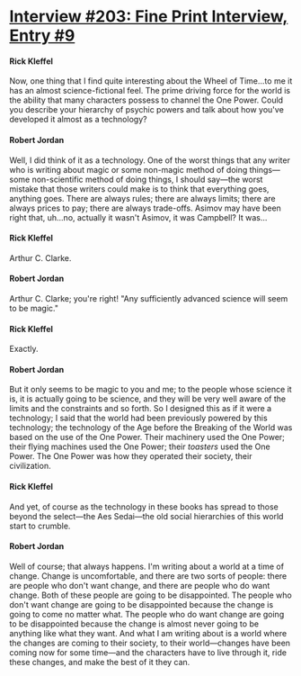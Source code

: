 # [Interview #203: Fine Print Interview, Entry #9](https://www.theoryland.com/intvmain.php?i=203#9)

#### Rick Kleffel

Now, one thing that I find quite interesting about the Wheel of Time...to me it has an almost science-fictional feel. The prime driving force for the world is the ability that many characters possess to channel the One Power. Could you describe your hierarchy of psychic powers and talk about how you've developed it almost as a technology?

#### Robert Jordan

Well, I did think of it as a technology. One of the worst things that any writer who is writing about magic or some non-magic method of doing things—some non-scientific method of doing things, I should say—the worst mistake that those writers could make is to think that everything goes, anything goes. There are always rules; there are always limits; there are always prices to pay; there are always trade-offs. Asimov may have been right that, uh...no, actually it wasn't Asimov, it was Campbell? It was...

#### Rick Kleffel

Arthur C. Clarke.

#### Robert Jordan

Arthur C. Clarke; you're right! "Any sufficiently advanced science will seem to be magic."

#### Rick Kleffel

Exactly.

#### Robert Jordan

But it only seems to be magic to you and me; to the people whose science it is, it is actually going to be science, and they will be very well aware of the limits and the constraints and so forth. So I designed this as if it were a technology; I said that the world had been previously powered by this technology; the technology of the Age before the Breaking of the World was based on the use of the One Power. Their machinery used the One Power; their flying machines used the One Power; their
*toasters*
used the One Power. The One Power was how they operated their society, their civilization.

#### Rick Kleffel

And yet, of course as the technology in these books has spread to those beyond the select—the Aes Sedai—the old social hierarchies of this world start to crumble.

#### Robert Jordan

Well of course; that always happens. I'm writing about a world at a time of change. Change is uncomfortable, and there are two sorts of people: there are people who don't want change, and there are people who do want change. Both of these people are going to be disappointed. The people who don't want change are going to be disappointed because the change is going to come no matter what. The people who do want change are going to be disappointed because the change is almost never going to be anything like what they want. And what I am writing about is a world where the changes are coming to their society, to their world—changes have been coming now for some time—and the characters have to live through it, ride these changes, and make the best of it they can.

